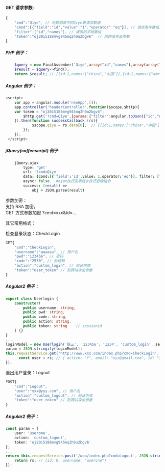 <?php
    require("controller/controller.php");
    \woo\controller\Controller::run();
?>
#### GET 请求参数:
```JAVASCRIPT
{
	"cmd":"Qiye", // 向数据库中的Qiye表请求数据
	"cond":[{"field":"id","value":"1","operator":"eq"}], // 请求条件数组，相当于 where id=1
	"filter":["id","names"], // 请求的字段数组
	"token":"oj20i5188mvg945mq2h0u2bgv6"  // 防跨站攻击参数
}
```
##### PHP 例子：
```PHP
	$query = new FinalAssember('Qiye',array("id","names"),array(array("field"=>"id","value"=>"1","operator"=>"eq")));
	$result = $query->find();
	return $result; // [{id:1,names:["china","中国"]},{id:2,names:["amrican","美国"]}]
```
##### Angular 例子：
```JAVASCRIPT
<script>
    var app = angular.module('newApp',[]);
    app.controller('headerController',function($scope,$http){
	var token = "oj20i5188mvg945mq2h0u2bgv6";
        $http.get('?cmd=Qiye',{params:{"filter":angular.toJson(["id","names"]),"token":token}
	}).then(function successCallback (rs){
            $scope.qiye = rs.data[0];  // [{id:1,names:["china","中国"]},{id:2,names:["amrican","美国"]}]
        });
    });
 </script>
```
##### jQuery(coffeescript) 例子
```COFFEESCRIPT
	jQuery.ajax
		type: 'get'
		url: '?cmd=Qiye'
		data: {cond:[{'field':'id',value: 1,operator:'eq'}], filter: ["id","names"], token: "oj20i5188mvg945mq2h0u2bgv6"  }
		async: false   #ajax执行完毕后才执行后续指令
		success: (result) =>
			obj = JSON.parse(result)
```
参数加密：<br/>
支持 RSA 加密。<br/>
GET 方式参数加密 ?cmd=xxx&td=...<br/>

其它常用格式：<br/>

检查登录状态：CheckLogin<br/>
```JAVASCRIPT
GET{
	"cmd":"CheckLogin",
	"username":"aaaaaa", // 用户名
	"pwd":"123456", // 密码
	"code":"2530", // 验证码
	"action":"custom_login", // 验证方式
	"token":"user_token" // 防跨站攻击参数
}
```
##### Angular2 例子：
```TYPESCRIPT
export class Userlogin {
    constructor(
        public username: string,
        public pwd: string,
        public code: string,
        public action: string,
        public token: string	// sessionid
    ) {}
}
...
loginModel = new Userlogin('张三', '123456', '1234', 'custom_login', sessionid);
param = JSON.stringify(loginModel);
this.requestService.get('http://www.xxx.com/index.php?cmd=CheckLogin', param).then(rs => {
      const user = rs; // { active: "Y", email: "xyz@gmail.com", id: "3", name: "张三", picture: "u00000003.png", state: 1}
});

```

退出用户登录：Logout<br/>
```JAVASCRIPT
POST{
	"cmd":"Logout",
	"user":"xxx@yyy.com", // 用户名
	"action":"custom_logout", // 验证方式
	"token":"user_token" // 防跨站攻击参数
}
```
##### Angular2 例子：
```TYPESCRIPT
const param = {
    user: 'userone',
    action: 'custom_logout',
    token: 'oj20i5188mvg945mq2h0u2bgv6'
};
...
return this.requestService.post('/woo/index.php?cmd=Logout', JSON.stringify(param)).then(rs => {
	return rs; // {id: 0, username: "userone"}
});

```

